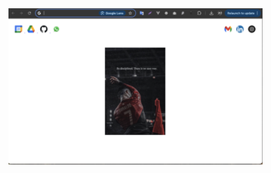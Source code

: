 <a href="https://mailui.co/" target="_blank">
  <img alt="MailUi Organization Banner" src="icon.png"/>
</a>
